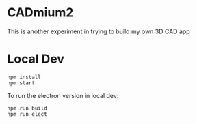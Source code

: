 # CADmium2

This is another experiment in trying to build my own 3D CAD app

# Local Dev

```
npm install
npm start
```

To run the electron version in local dev:
```
npm run build
npm run elect
```